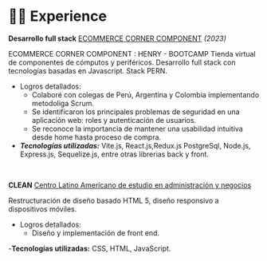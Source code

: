 # 👨‍💻 Experience


**Desarrollo full stack**  [ECOMMERCE CORNER COMPONENT](https://component-corner.vercel.app/) _(2023)_

ECOMMERCE CORNER COMPONENT :  HENRY - BOOTCAMP
Tienda virtual de componentes de cómputos y periféricos. Desarrollo full stack con
tecnologías basadas en Javascript. Stack PERN.
- Logros detallados:
  - Colaboré con colegas de Perú, Argentina y Colombia
    implementando metodoliga Scrum.   
  - Se identificaron los principales problemas de seguridad en una aplicación web: roles y autenticación de usuarios.
  - Se reconoce la importancia de mantener una usabilidad intuitiva desde home hasta proceso de compra.
- _**Tecnologías utilizadas:**_ Vite.js, React.js,Redux.js PostgreSql, Node.js, Express.js, Sequelize.js, entre otras librerias back y front.

&nbsp;

**CLEAN** [Centro Latino Americano de estudio en administración y negocios](http://cclean.github.io/)

Restructuración de diseño
basado HTML 5, diseño
responsivo a dispositivos
móviles. 
- Logros detallados:
  - Diseño y implementación de front end.
  
-**Tecnologías utilizadas:** CSS, HTML, JavaScript.
&nbsp;